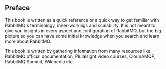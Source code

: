 ﻿## Preface
 This book is written as a quick reference or a quick way to get familiar with RabbitMQ's terminology, inner-workings and scalability. It is not meant to give you insights in every aspect and configuration of RabbitMQ, but the big picture so you can have some initial knowledge when you search and learn more about RabbitMQ.

This book is written by gathering information from many resources like: RabbitMQ official documentation, Pluralsight video courses, ClounAMQP, RabbitMQ Summit, Wikipedia etc.
